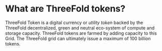 # What are ThreeFold tokens?

ThreeFold Token is a digital currency or *utility token* backed by the ThreeFold decentralized, green and neutral eco-system of compute and storage capacity. ThreeFold tokens are farmed by adding capacity to this Grid. The ThreeFold grid can ultimately issue a maximum of 100 billion tokens.